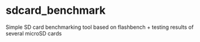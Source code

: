 sdcard_benchmark
================

Simple SD card benchmarking tool based on flashbench + testing results of several microSD cards
